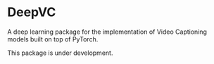 # DeepVC
A deep learning package for the implementation of Video Captioning models built on top of PyTorch.

This package is under development.
